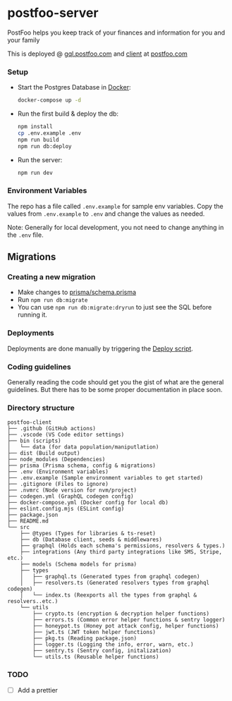 # postfoo-server

PostFoo helps you keep track of your finances and information for you and your family

This is deployed @ [gql.postfoo.com](https://gql.postfoo.com) and [client](https://github.com/umakantp/postfoo-client) at [postfoo.com](https://postfoo.com)

### Setup

- Start the Postgres Database in [Docker](https://www.docker.com/get-started):

  ```sh
  docker-compose up -d
  ```

- Run the first build & deploy the db:

  ```sh
  npm install
  cp .env.example .env
  npm run build
  npm run db:deploy
  ```

- Run the server:

  ```sh
  npm run dev
  ```

### Environment Variables

The repo has a file called `.env.example` for sample env variables. Copy the values from `.env.example` to `.env` and change the values as needed.

Note: Generally for local development, you not need to change anything in the `.env` file.

## Migrations

### Creating a new migration

- Make changes to [prisma/schema.prisma](prisma/schema.prisma)
- Run `npm run db:migrate`
- You can use `npm run db:migrate:dryrun` to just see the SQL before running it.


### Deployments

Deployments are done manually by triggering the [Deploy script](https://github.com/umakantp/postfoo-client/actions/workflows/merge-dev-to-main.yml).


### Coding guidelines

Generally reading the code should get you the gist of what are the general guidelines. But there has to be some proper documentation in place soon.

### Directory structure

```
postfoo-client
├── .github (GitHub actions)
├── .vscode (VS Code editor settings)
├── bin (scripts)
│   └── data (for data population/maniputlation)
├── dist (Build output)
├── node_modules (Dependencies)
├── prisma (Prisma schema, config & migrations)
├── .env (Environment variables)
├── .env.example (Sample environment variables to get started)
├── .gitignore (Files to ignore)
├── .nvmrc (Node version for nvm/project)
├── codegen.yml (GraphQL codegen config)
├── docker-compose.yml (Docker config for local db)
├── eslint.config.mjs (ESLint config)
├── package.json
├── README.md
└── src
    ├── @types (Types for libraries & ts-reset)
    ├── db (Database client, seeds & middlewares)
    ├── graphql (Holds each schema's permissions, resolvers & types.)
    ├── integrations (Any third party integrations like SMS, Stripe, etc.)
    ├── models (Schema models for prisma)
    ├── types
    │   ├── graphql.ts (Generated types from graphql codegen)
    │   ├── resolvers.ts (Generated resolvers types from graphql codegen)
    │   └── index.ts (Reexports all the types from graphql & resolvers..etc.)
    └── utils
        ├── crypto.ts (encryption & decryption helper functions)
        ├── errors.ts (Common error helper functions & sentry logger)
        ├── honeypot.ts (Honey pot attack config, helper functions)
        ├── jwt.ts (JWT token helper functions)
        ├── pkg.ts (Reading package.json)
        ├── logger.ts (Logging the info, error, warn, etc.)
        ├── sentry.ts (Sentry config, initalization)
        └── utils.ts (Reusable helper functions)
```

### TODO

- [ ] Add a prettier
